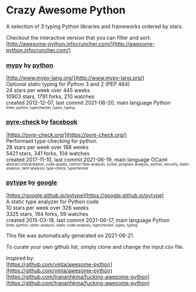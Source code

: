 # Crazy Awesome Python
A selection of 3 typing Python libraries and frameworks ordered by stars.  

Checkout the interactive version that you can filter and sort: 
[http://awesome-python.infocruncher.com/](http://awesome-python.infocruncher.com/)  


### [mypy](https://github.com/python/mypy) by [python](https://github.com/python)  
[http://www.mypy-lang.org/](http://www.mypy-lang.org/)  
Optional static typing for Python 3 and 2 (PEP 484)  
24 stars per week over 445 weeks  
10903 stars, 1791 forks, 210 watches  
created 2012-12-07, last commit 2021-06-20, main language Python  
<sub><sup>linter, python, typechecker, types, typing</sup></sub>


### [pyre-check](https://github.com/facebook/pyre-check) by [facebook](https://github.com/facebook)  
[https://pyre-check.org/](https://pyre-check.org/)  
Performant type-checking for python.  
28 stars per week over 188 weeks  
5421 stars, 341 forks, 104 watches  
created 2017-11-10, last commit 2021-06-19, main language OCaml  
<sub><sup>abstract-interpretation, code-quality, control-flow-analysis, ocaml, program-analysis, python, security, static-analysis, taint-analysis, type-check, typechecker</sup></sub>


### [pytype](https://github.com/google/pytype) by [google](https://github.com/google)  
[https://google.github.io/pytype](https://google.github.io/pytype)  
A static type analyzer for Python code  
10 stars per week over 326 weeks  
3325 stars, 194 forks, 59 watches  
created 2015-03-18, last commit 2021-06-17, main language Python  
<sub><sup>linter, python, static-analysis, static-code-analysis, typechecker, types, typing</sup></sub>


This file was automatically generated on 2021-06-21.  

To curate your own github list, simply clone and change the input csv file.  

Inspired by:  
[https://github.com/vinta/awesome-python](https://github.com/vinta/awesome-python)  
[https://github.com/trananhkma/fucking-awesome-python](https://github.com/trananhkma/fucking-awesome-python)  